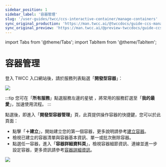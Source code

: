```yaml
---
sidebar_position: 1
sidebar_label: '容器管理'
slug: '/user-guides/twcc/ccs-interactive-container/manage-containers'
sync_original_production: 'https://man.twcc.ai/@twccdocs/guide-ccs-manage-zh' 
sync_original_preview: 'https://man.twcc.ai/@preview-twccdocs/guide-ccs-manage-zh' 
---
```


import Tabs from '@theme/Tabs';
import TabItem from '@theme/TabItem';

# 容器管理


登入 TWCC 入口網站後，請於服務列表點選「**開發型容器**」：

![](https://cos.twcc.ai/SYS-MANUAL/uploads/upload_5491a3fa25058a188c04c8adacde0f79.png)

:::tip
您可在「**所有服務**」點選服務左邊的星號 <i class="fa fa-star-o" aria-hidden="true"></i>，將常用的服務釘選至「**我的最愛**」，加速使用流程。
:::

點選後，即進入「**開發型容器管理**」頁，此頁提供操作容器的快捷鍵，您可以於此頁面：

- 點擊「**＋建立**」，開始建立您的第一個容器，更多說明請參考[建立容器](/docs/user-guides/twcc/ccs-interactive-container/create-containers)。
- 檢視已建立的容器清單與容器基本資訊、單一或批次刪除容器。
- 點選任一容器，進入「**容器詳細資料頁**」，檢視容器細節資訊、連線並進一步設定容器，更多資訊請參考[容器詳細資訊](/docs/user-guides/twcc/ccs-interactive-container/containers/details)。

![](https://i.imgur.com/xphAvyh.png)



